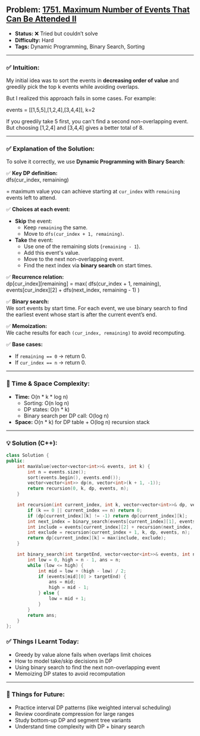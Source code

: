 ## Problem: [1751. Maximum Number of Events That Can Be Attended II](https://leetcode.com/problems/maximum-number-of-events-that-can-be-attended-ii/)

- **Status:** ❌ Tried but couldn’t solve
- **Difficulty:** Hard
- **Tags:** Dynamic Programming, Binary Search, Sorting

---

### ✅ Intuition:
My initial idea was to sort the events in **decreasing order of value** and greedily pick the top k events while avoiding overlaps.  

But I realized this approach fails in some cases. For example:

events = [[1,5,5],[1,2,4],[3,4,4]], k=2

If you greedily take 5 first, you can't find a second non-overlapping event. But choosing [1,2,4] and [3,4,4] gives a better total of 8.

---

### ✅ Explanation of the Solution:
To solve it correctly, we use **Dynamic Programming with Binary Search**:

✅ **Key DP definition:**  
dfs(cur_index, remaining)

= maximum value you can achieve starting at `cur_index` with `remaining` events left to attend.

✅ **Choices at each event:**  
- **Skip** the event:  
  - Keep `remaining` the same.  
  - Move to `dfs(cur_index + 1, remaining)`.  
- **Take** the event:  
  - Use one of the remaining slots (`remaining - 1`).  
  - Add this event's value.  
  - Move to the next non-overlapping event.  
  - Find the next index via **binary search** on start times.

✅ **Recurrence relation:**  
dp[cur_index][remaining] = max(
dfs(cur_index + 1, remaining),
events[cur_index][2] + dfs(next_index, remaining - 1)
)


✅ **Binary search:**  
We sort events by start time. For each event, we use binary search to find the earliest event whose start is after the current event’s end.

✅ **Memoization:**  
We cache results for each `(cur_index, remaining)` to avoid recomputing.

✅ **Base cases:**  
- If `remaining == 0` → return 0.  
- If `cur_index == n` → return 0.

---

### 🧠 Time & Space Complexity:
- **Time:** O(n * k * log n)  
  - Sorting: O(n log n)  
  - DP states: O(n * k)  
  - Binary search per DP call: O(log n)
- **Space:** O(n * k) for DP table + O(log n) recursion stack

---

### 💡 Solution (C++):
```cpp
class Solution {
public:
    int maxValue(vector<vector<int>>& events, int k) {
        int n = events.size();
        sort(events.begin(), events.end());
        vector<vector<int>> dp(n, vector<int>(k + 1, -1));
        return recursion(0, k, dp, events, n);
    }

    int recursion(int current_index, int k, vector<vector<int>>& dp, vector<vector<int>>& events, int n) {
        if (k == 0 || current_index == n) return 0;
        if (dp[current_index][k] != -1) return dp[current_index][k];
        int next_index = binary_search(events[current_index][1], events, n);
        int include = events[current_index][2] + recursion(next_index, k - 1, dp, events, n);
        int exclude = recursion(current_index + 1, k, dp, events, n);
        return dp[current_index][k] = max(include, exclude);
    }

    int binary_search(int targetEnd, vector<vector<int>>& events, int n) {
        int low = 0, high = n - 1, ans = n;
        while (low <= high) {
            int mid = low + (high - low) / 2;
            if (events[mid][0] > targetEnd) {
                ans = mid;
                high = mid - 1;
            } else {
                low = mid + 1;
            }
        }
        return ans;
    }
};
```
### ✅ Things I Learnt Today:
- Greedy by value alone fails when overlaps limit choices
- How to model take/skip decisions in DP
- Using binary search to find the next non-overlapping event
- Memoizing DP states to avoid recomputation

---

### 📌 Things for Future:
- Practice interval DP patterns (like weighted interval scheduling)
- Review coordinate compression for large ranges
- Study bottom-up DP and segment tree variants
- Understand time complexity with DP + binary search
